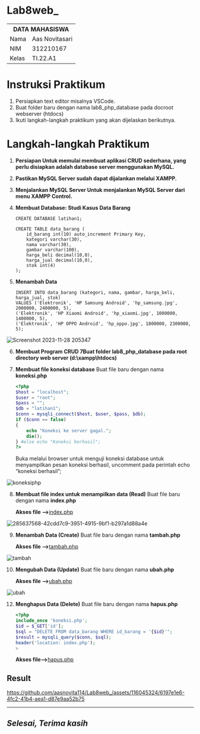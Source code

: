 # Lab8web_
<table>
  <tr>
    <th colspan="2">DATA MAHASISWA</th>
  </tr>
  <tr>
    <td>Nama</td>
    <td>Aas Novitasari</td>
  </tr>
  <tr>
    <td>NIM</td>
    <td>312210167</td>
  </tr>
  <tr>
    <td>Kelas</td>
    <td>TI.22.A1</td>
  </tr>
</table>

# Instruksi Praktikum
1. Persiapkan text editor misalnya VSCode.
2. Buat folder baru dengan nama lab8_php_database pada docroot webserver
(htdocs)
3. Ikuti langkah-langkah praktikum yang akan dijelaskan berikutnya.

# Langkah-langkah Praktikum
1. **Persiapan Untuk memulai membuat aplikasi CRUD sederhana, yang perlu disiapkan adalah  database server menggunakan MySQL.**
2. **Pastikan MySQL Server sudah dapat dijalankan melalui XAMPP.**

3. **Menjalankan MySQL Server Untuk menjalankan MySQL Server dari menu XAMPP Control.**

4. **Membuat Database: Studi Kasus Data Barang**
    ```mysql
    CREATE DATABASE latihan1;
    ```

    ```mysql
    CREATE TABLE data_barang (
        id_barang int(10) auto_increment Primary Key,
        kategori varchar(30),
        nama varchar(30),
        gambar varchar(100),
        harga_beli decimal(10,0),
        harga_jual decimal(10,0),
        stok int(4)
    );
    ```
    
5. **Menambah Data**
    ```mysql
    INSERT INTO data_barang (kategori, nama, gambar, harga_beli, harga_jual, stok)
    VALUES ('Elektronik', 'HP Samsung Android', 'hp_samsung.jpg', 2000000, 2400000, 5),
    ('Elektronik', 'HP Xiaomi Android', 'hp_xiaomi.jpg', 1000000, 1400000, 5),
    ('Elektronik', 'HP OPPO Android', 'hp_oppo.jpg', 1800000, 2300000, 5);

    ```
![Screenshot 2023-11-28 205347](https://github.com/aasnovita114/Lab8web_/assets/116045324/d4dabc53-0070-414d-873a-f712ae60edc3)

6. **Membuat Program CRUD 7Buat folder lab8_php_database pada root directory web server (d:\xampp\htdocs)**

7. **Membuat file koneksi database**
    Buat file baru dengan nama **koneksi.php**
    ```php
    <?php
    $host = "localhost";
    $user = "root";
    $pass = "";
    $db = "latihan1";
    $conn = mysqli_connect($host, $user, $pass, $db);
    if ($conn == false)
    {
        echo "Koneksi ke server gagal.";
        die();
    } #else echo "Koneksi berhasil";
    ?>
    ```
    Buka melalui browser untuk menguji koneksi database untuk menyampilkan pesan 
    koneksi berhasil, uncomment pada perintah echo “koneksi berhasil”; 

![koneksiphp](https://github.com/aasnovita114/Lab8web_/assets/116045324/0fe50043-c4a9-4a21-beaa-a1b7519ad8ed)


8. **Membuat file index untuk menampilkan data (Read)**
    Buat file baru dengan nama **index.php**

    **Akses file -->**[index.php](index.php)

![285637568-42cdd7c9-3951-4915-9bf1-b297a1d88a4e](https://github.com/aasnovita114/Lab8web_/assets/116045324/35af3c14-fae1-4b38-a388-01ee38f78d6b)


9. **Menambah Data (Create)**
    Buat file baru dengan nama **tambah.php**   

    **Akses file -->**[tambah.php](tambah.php)

![tambah](https://github.com/aasnovita114/Lab8web_/assets/116045324/43682433-a1d0-49ad-9312-d02582690e1b)

10. **Mengubah Data (Update)**
    Buat file baru dengan nama **ubah.php**

    **Akses file -->**[ubah.php](ubah.php)
    
![ubah](https://github.com/aasnovita114/Lab8web_/assets/116045324/f28636fe-9b0d-47ec-89e9-86daa4f8cf39)


12. **Menghapus Data (Delete)**
    Buat file baru dengan nama **hapus.php**

    ```php
    <?php
    include_once 'koneksi.php';
    $id = $_GET['id'];
    $sql = "DELETE FROM data_barang WHERE id_barang = '{$id}'";
    $result = mysqli_query($conn, $sql);
    header('location: index.php');
    >

    ```

    **Akses file-->**[hapus.php](hapus.php)



## **Result**





https://github.com/aasnovita114/Lab8web_/assets/116045324/6197e1e6-4fc2-41b4-aea1-d87e9aa52b75




<hr>


## *Selesai, Terima kasih*
